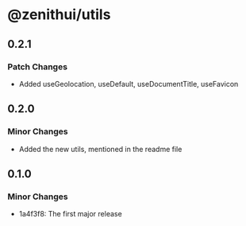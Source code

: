 # @zenithui/utils

## 0.2.1

### Patch Changes

- Added useGeolocation, useDefault, useDocumentTitle, useFavicon

## 0.2.0

### Minor Changes

- Added the new utils, mentioned in the readme file

## 0.1.0

### Minor Changes

- 1a4f3f8: The first major release
